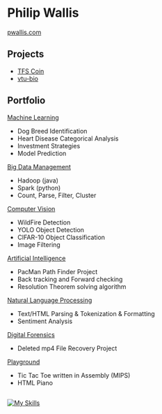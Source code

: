 # Philip Wallis

[pwallis.com](https://pwallis.com)

## Projects

- [TFS Coin](https://github.com/Tamong/TFS)
- [vtu-bio](https://github.com/Tamong/vtu-bio)

## Portfolio

[Machine Learning](machine-learning/)

- Dog Breed Identification
- Heart Disease Categorical Analysis
- Investment Strategies
- Model Prediction

[Big Data Management](big-data-management/)

- Hadoop (java)
- Spark (python)
- Count, Parse, Filter, Cluster

[Computer Vision](computer-vision/)

- WildFire Detection
- YOLO Object Detection
- CIFAR-10 Object Classification
- Image Filtering

[Artificial Intelligence](artifical-intelligence/)

- PacMan Path Finder Project
- Back tracking and Forward checking
- Resolution Theorem solving algorithm

[Natural Language Processing](natural-language-processing/)

- Text/HTML Parsing & Tokenization & Formatting
- Sentiment Analysis

[Digital Forensics](digital-forensics/)

- Deleted mp4 File Recovery Project

[Playground](playground/)

- Tic Tac Toe written in Assembly (MIPS)
- HTML Piano

##

[![My Skills](https://skillicons.dev/icons?i=ts,py,html,css,java,mysql,c,cpp,react,nextjs,nodejs,express,tailwind,pytorch,tensorflow,emotion,vercel,md,npm,planetscale,prisma,postman,opencv,unity,aws,git,github,vscode,ubuntu,linux,apple,windows&perline=8)](https://skillicons.dev)
